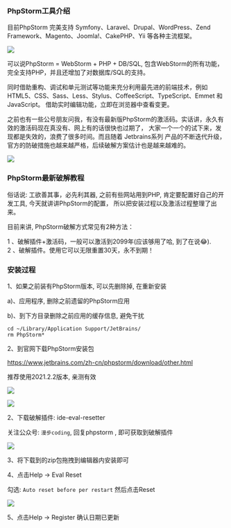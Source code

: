 ### PhpStorm工具介绍

目前PhpStorm 完美支持 Symfony、Laravel、Drupal、WordPress、Zend Framework、Magento、Joomla!、CakePHP、Yii 等各种主流框架。

![](https://images.xiaozhuanlan.com/uploads/photo/2022/392f999b-7278-442e-9a51-cd3248652b59.png)

可以说PhpStorm = WebStorm + PHP + DB/SQL, 包含WebStorm的所有功能，完全支持PHP，并且还增加了对数据库/SQL的支持。

同时借助重构、调试和单元测试等功能来充分利用最先进的前端技术，例如 HTML5、CSS、Sass、Less、Stylus、CoffeeScript、TypeScript、Emmet 和 JavaScript。 借助实时编辑功能，立即在浏览器中查看变更。

之前也有一些公号朋友问我，有没有最新版PhpStorm的激活码。实话讲，永久有效的激活码现在真没有、网上有的话很快也过期了， 大家一个一个的试下来，发现都是失效的，浪费了很多时间。而且随着 Jetbrains系列 产品的不断迭代升级，官方的防破措施也越来越严格，后续破解方案估计也是越来越难的。


![](https://images.xiaozhuanlan.com/uploads/photo/2022/6c893be1-3e79-4f43-9751-b03f3b2f08b3.png)


### PhpStorm最新破解教程

俗话说: 工欲善其事，必先利其器, 之前有些网站用到PHP, 肯定要配置好自己的开发工具, 今天就讲讲PhpStorm的配置， 所以把安装过程以及激活过程整理了出来。

目前来讲, PhpStorm破解方式常见有2种方法：

1 、破解插件+激活码，一般可以激活到2099年(应该够用了哈, 到了在说😂).  
2 、破解插件。使用它可以无限重置30天，永不到期！

### 安装过程

1、如果之前装有PhpStorm版本, 可以先删除掉, 在重新安装

a)、应用程序, 删除之前遗留的PhpStorm应用

b)、到下方目录删除之前应用的缓存信息, 避免干扰

```
cd ~/Library/Application Support/JetBrains/
rm PhpStorm*
```


2、到官网下载PhpStorm安装包

https://www.jetbrains.com/zh-cn/phpstorm/download/other.html

推荐使用2021.2.2版本, 亲测有效

![](https://images.xiaozhuanlan.com/uploads/photo/2022/fc00315f-7e65-457a-8fe3-cdc2ef746620.png)

![](https://images.xiaozhuanlan.com/uploads/photo/2022/aecd0b70-e66d-41a6-b006-0c6d5a083f8f.png)


2、下载破解插件: ide-eval-resetter

关注公众号: `漫步coding`, 回复phpstorm , 即可获取到破解插件

![](https://images.xiaozhuanlan.com/uploads/photo/2022/5cb0c91e-fd83-4a04-8df6-65fb602b3834.png)

3、将下载到的zip包拖拽到编辑器内安装即可

4、点击Help -> Eval Reset

勾选: `Auto reset before per restart` 然后点击Reset


![](https://images.xiaozhuanlan.com/uploads/photo/2022/0894e9e2-4d60-4990-9d4c-f2a7dfa186dd.png)

5、点击Help -> Register 确认日期已更新

